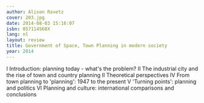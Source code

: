 ```yaml
---
author: Alison Ravetz
cover: 203.jpg
date: 2014-08-03 15:16:07
isbn: 057114568X
lang: nl
layout: review
title: Government of Space, Town Planning in modern society
year: 2014
---
```


I Introduction: planning today - what's the problem?
II The industrial city and the rise of town and country planning
II Theoretical perspectives
IV From town planning to 'planning': 1947 to the present
V 'Turning points': planning and politics
VI Planning and culture: international comparisons and conclusions
